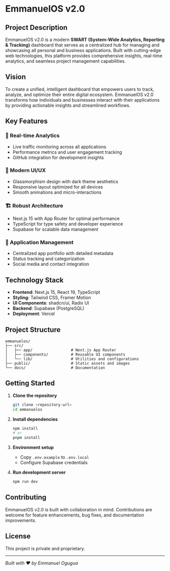 # EmmanuelOS v2.0

## Project Description

EmmanuelOS v2.0 is a modern **SWART (System-Wide Analytics, Reporting & Tracking)** dashboard that serves as a centralized hub for managing and showcasing all personal and business applications. Built with cutting-edge web technologies, this platform provides comprehensive insights, real-time analytics, and seamless project management capabilities.

## Vision

To create a unified, intelligent dashboard that empowers users to track, analyze, and optimize their entire digital ecosystem. EmmanuelOS v2.0 transforms how individuals and businesses interact with their applications by providing actionable insights and streamlined workflows.

## Key Features

### 🔄 Real-time Analytics
- Live traffic monitoring across all applications
- Performance metrics and user engagement tracking
- GitHub integration for development insights

### 🎨 Modern UI/UX
- Glassmorphism design with dark theme aesthetics
- Responsive layout optimized for all devices
- Smooth animations and micro-interactions

### 🏗️ Robust Architecture
- Next.js 15 with App Router for optimal performance
- TypeScript for type safety and developer experience
- Supabase for scalable data management

### 📱 Application Management
- Centralized app portfolio with detailed metadata
- Status tracking and categorization
- Social media and contact integration

## Technology Stack

- **Frontend**: Next.js 15, React 19, TypeScript
- **Styling**: Tailwind CSS, Framer Motion
- **UI Components**: shadcn/ui, Radix UI
- **Backend**: Supabase (PostgreSQL)
- **Deployment**: Vercel

## Project Structure

```
emmanuelos/
├── src/
│   ├── app/                 # Next.js App Router
│   ├── components/          # Reusable UI components
│   └── lib/                 # Utilities and configurations
├── public/                  # Static assets and images
└── docs/                    # Documentation
```

## Getting Started

1. **Clone the repository**
   ```bash
   git clone <repository-url>
   cd emmanuelos
   ```

2. **Install dependencies**
   ```bash
   npm install
   # or
   pnpm install
   ```

3. **Environment setup**
   - Copy `.env.example` to `.env.local`
   - Configure Supabase credentials

4. **Run development server**
   ```bash
   npm run dev
   ```

## Contributing

EmmanuelOS v2.0 is built with collaboration in mind. Contributions are welcome for feature enhancements, bug fixes, and documentation improvements.

## License

This project is private and proprietary.

---

*Built with ❤️ by Emmanuel Ogugua*
